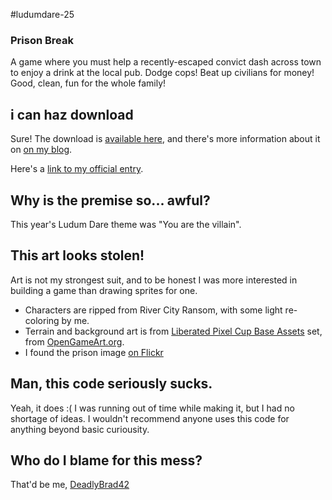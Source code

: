 #ludumdare-25
### Prison Break
A game where you must help a recently-escaped convict dash across town to enjoy a drink at the local pub. Dodge cops! Beat up civilians for money! Good, clean, fun for the whole family!

## i can haz download
Sure! The download is [available here](https://dl.dropbox.com/u/222742/PrisonBreak.zip), and there's more information about it on [on my blog](http://codemoosey.com/post/38209960309/finished-my-entry-for-ludum-dare-the-game-is).

Here's a [link to my official entry](http://www.ludumdare.com/compo/2012/12/17/finished-125/).

## Why is the premise so... awful?
This year's Ludum Dare theme was "You are the villain". 

## This art looks stolen!
Art is not my strongest suit, and to be honest I was more interested in building a game than drawing sprites for one.
* Characters are ripped from River City Ransom, with some light re-coloring by me.
* Terrain and background art is from [Liberated Pixel Cup Base Assets](http://opengameart.org/content/liberated-pixel-cup-base-assets-sprites-map-tiles) set, from [OpenGameArt.org](http://opengameart.org).
* I found the prison image [on Flickr](http://www.flickr.com/photos/41894165897@N01/2321458507)

## Man, this code seriously sucks.
Yeah, it does :( I was running out of time while making it, but I had no shortage of ideas. I wouldn't recommend anyone uses this code for anything beyond basic curiousity.

## Who do I blame for this mess?
That'd be me, [DeadlyBrad42](http://twitter.com/deadlybrad42)
